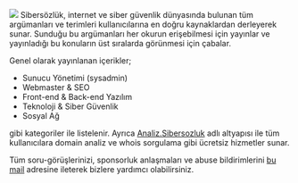 ![](https://i.ibb.co/3RhYGDP/20220417-003531.png)
Sibersözlük, internet ve siber güvenlik dünyasında bulunan tüm argümanları ve terimleri kullanıcılarına en doğru kaynaklardan derleyerek sunar. Sunduğu bu argümanları her okurun erişebilmesi için yayınlar ve yayınladığı bu konuların üst sıralarda görünmesi için çabalar.

Genel olarak yayınlanan içerikler;
- Sunucu Yönetimi (sysadmin)
- Webmaster & SEO
- Front-end & Back-end Yazılım
- Teknoloji & Siber Güvenlik
- Sosyal Ağ

gibi kategoriler ile listelenir. Ayrıca [Analiz.Sibersozluk](https://analiz.sibersozluk.net) adlı altyapısı ile tüm kullanıcılara domain analiz ve whois sorgulama gibi ücretsiz hizmetler sunar.

Tüm soru-görüşlerinizi, sponsorluk anlaşmaları ve abuse bildirimlerini [bu mail](https://sibersozluk.net/iletisim) adresine ileterek bizlere yardımcı olabilirsiniz.
